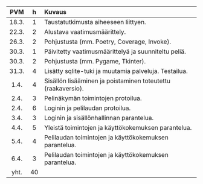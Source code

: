 |  PVM  |  h  | Kuvaus                                                              |
|:-----:|:---:|:--------------------------------------------------------------------|
| 18.3. | 1   | Taustatutkimusta aiheeseen liittyen.                                |
| 22.3. | 2   | Alustava vaatimusmäärittely.                                        |
| 26.3. | 2   | Pohjustusta (mm. Poetry, Coverage, Invoke).                         |
| 30.3. | 1   | Päivitetty vaatimusmäärittelyä ja suunniteltu peliä.                |
| 30.3. | 2   | Pohjustusta (mm. Pygame, Tkinter).                                  |
| 31.3. | 4   | Lisätty sqlite-tuki ja muutamia palveluja. Testailua.               |
|  1.4. | 4   | Sisällön lisääminen ja poistaminen toteutettu (raakaversio).        |
|  2.4. | 3   | Pelinäkymän toimintojen protoilua.                                  |
|  2.4. | 6   | Loginin ja pelilaudan protoilua.                                    |
|  3.4. | 3   | Loginin ja sisällönhallinnan parantelua.                            |
|  4.4. | 5   | Yleistä toimintojen ja käyttökokemuksen parantelua.                 |
|  5.4. | 4   | Pelilaudan toimintojen ja käyttökokemuksen parantelua.              |
|  6.4. | 3   | Pelilaudan toimintojen ja käyttökokemuksen parantelua.              |
|  yht. | 40  |                                                                     |
